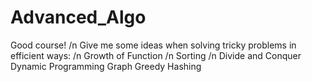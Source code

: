 # Advanced_Algo
Good course! /n
Give me some ideas when solving tricky problems in efficient ways: /n
Growth of Function /n
Sorting /n
Divide and Conquer
Dynamic Programming
Graph
Greedy 
Hashing

